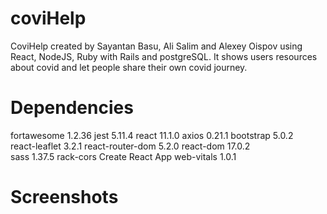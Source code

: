 # coviHelp

CoviHelp created by Sayantan Basu, Ali Salim and Alexey Oispov using React, NodeJS, Ruby with Rails and postgreSQL. It shows users resources about covid and let people share their own covid journey.

# Dependencies

fortawesome 1.2.36
jest 5.11.4
react 11.1.0
axios 0.21.1
bootstrap 5.0.2   
react-leaflet 3.2.1
react-router-dom 5.2.0
react-dom 17.0.2  
sass 1.37.5 
rack-cors 
Create React App
web-vitals 1.0.1

# Screenshots


